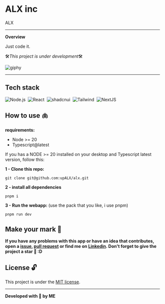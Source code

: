 # ALX inc

ALX

---

**Overview**

Just code it.

🛠️*This project is under development*🛠️

![giphy](https://github.com/upALX/All-Assets/blob/main/construction-little-girl.webp)

---

## Tech stack
![Node.js](https://img.shields.io/badge/-Node.js-05122A?style=flat&logo=node.js)&nbsp;
![React](https://img.shields.io/badge/-React-05122A?style=flat&logo=react)&nbsp;
![shadcnui](https://img.shields.io/badge/-Shadcn/ui-05122A?style=flat&logo=shadcnui)&nbsp;
![Tailwind](https://img.shields.io/badge/-Tailwind-05122A?style=flat&logo=tailwindcss)&nbsp;
![NextJS](https://img.shields.io/badge/-NextJS-05122A?style=flat&logo=Next.js)&nbsp;


## How to use 🫁


**requirements:**
  - Node >= 20
  - Typescript@latest

If you has a NODE >= 20 installed on your desktop and Typescript latest version, follow this:

**1 - Clone this repo:**
```
git clone git@github.com:upALX/alx.git
```
**2 - install all dependencies**
```
pnpm i
```

**3 - Run the webapp:** (use the pack that you like, i use pnpm)

```
pnpm run dev
```

## Make your mark :triangular_flag_on_post:   

**If you have any problems with this app or have an idea that contributes, open a [issue](https://github.com/upALX/alx/issues), [pull request](https://github.com/upALX/alx/pulls) or find me on [Linkedin](https://www.linkedin.com/in/alxinc/). Don't forget to give the project a star 🌟 :D**

## License :unlock:

This project is under the [MIT license](https://github.com/upALX/alx/blob/main/LICENSE).


---


**Developed with 💜 by ME**
